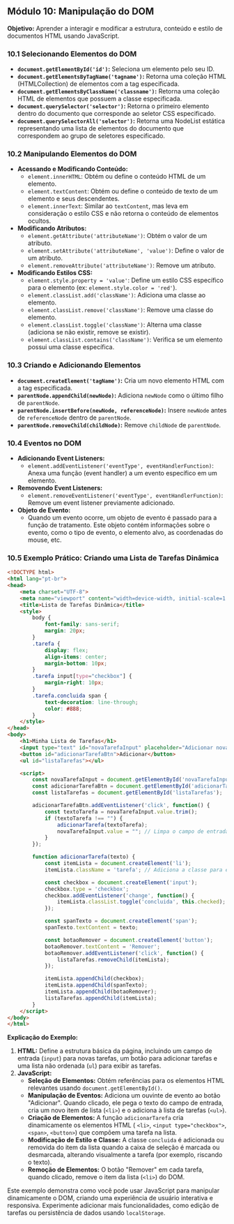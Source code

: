 ## Módulo 10: Manipulação do DOM

**Objetivo:** Aprender a interagir e modificar a estrutura, conteúdo e estilo de documentos HTML usando JavaScript.

### 10.1 Selecionando Elementos do DOM

*   **`document.getElementById('id')`:** Seleciona um elemento pelo seu ID.
*   **`document.getElementsByTagName('tagname')`:** Retorna uma coleção HTML (HTMLCollection) de elementos com a tag especificada.
*   **`document.getElementsByClassName('classname')`:** Retorna uma coleção HTML de elementos que possuem a classe especificada.
*   **`document.querySelector('selector')`:** Retorna o primeiro elemento dentro do documento que corresponde ao seletor CSS especificado.
*   **`document.querySelectorAll('selector')`:** Retorna uma NodeList estática representando uma lista de elementos do documento que correspondem ao grupo de seletores especificado.

### 10.2 Manipulando Elementos do DOM

*   **Acessando e Modificando Conteúdo:**
    *   `element.innerHTML`: Obtém ou define o conteúdo HTML de um elemento.
    *   `element.textContent`: Obtém ou define o conteúdo de texto de um elemento e seus descendentes.
    *   `element.innerText`: Similar ao `textContent`, mas leva em consideração o estilo CSS e não retorna o conteúdo de elementos ocultos.
*   **Modificando Atributos:**
    *   `element.getAttribute('attributeName')`: Obtém o valor de um atributo.
    *   `element.setAttribute('attributeName', 'value')`: Define o valor de um atributo.
    *   `element.removeAttribute('attributeName')`: Remove um atributo.
*   **Modificando Estilos CSS:**
    *   `element.style.property = 'value'`: Define um estilo CSS específico para o elemento (ex: `element.style.color = 'red'`).
    *   `element.classList.add('className')`: Adiciona uma classe ao elemento.
    *   `element.classList.remove('className')`: Remove uma classe do elemento.
    *   `element.classList.toggle('className')`: Alterna uma classe (adiciona se não existir, remove se existir).
    *   `element.classList.contains('className')`: Verifica se um elemento possui uma classe específica.

### 10.3 Criando e Adicionando Elementos

*   **`document.createElement('tagName')`:** Cria um novo elemento HTML com a tag especificada.
*   **`parentNode.appendChild(newNode)`:** Adiciona `newNode` como o último filho de `parentNode`.
*   **`parentNode.insertBefore(newNode, referenceNode)`:** Insere `newNode` antes de `referenceNode` dentro de `parentNode`.
*   **`parentNode.removeChild(childNode)`:** Remove `childNode` de `parentNode`.

### 10.4 Eventos no DOM

*   **Adicionando Event Listeners:**
    *   `element.addEventListener('eventType', eventHandlerFunction)`: Anexa uma função (event handler) a um evento específico em um elemento.
*   **Removendo Event Listeners:**
    *   `element.removeEventListener('eventType', eventHandlerFunction)`: Remove um event listener previamente adicionado.
*   **Objeto de Evento:**
    *   Quando um evento ocorre, um objeto de evento é passado para a função de tratamento. Este objeto contém informações sobre o evento, como o tipo de evento, o elemento alvo, as coordenadas do mouse, etc.

### 10.5 Exemplo Prático: Criando uma Lista de Tarefas Dinâmica

```html
<!DOCTYPE html>
<html lang="pt-br">
<head>
    <meta charset="UTF-8">
    <meta name="viewport" content="width=device-width, initial-scale=1.0">
    <title>Lista de Tarefas Dinâmica</title>
    <style>
        body {
            font-family: sans-serif;
            margin: 20px;
        }
        .tarefa {
            display: flex;
            align-items: center;
            margin-bottom: 10px;
        }
        .tarefa input[type="checkbox"] {
            margin-right: 10px;
        }
        .tarefa.concluida span {
            text-decoration: line-through;
            color: #888;
        }
    </style>
</head>
<body>
    <h1>Minha Lista de Tarefas</h1>
    <input type="text" id="novaTarefaInput" placeholder="Adicionar nova tarefa">
    <button id="adicionarTarefaBtn">Adicionar</button>
    <ul id="listaTarefas"></ul>

    <script>
        const novaTarefaInput = document.getElementById('novaTarefaInput');
        const adicionarTarefaBtn = document.getElementById('adicionarTarefaBtn');
        const listaTarefas = document.getElementById('listaTarefas');

        adicionarTarefaBtn.addEventListener('click', function() {
            const textoTarefa = novaTarefaInput.value.trim();
            if (textoTarefa !== "") {
                adicionarTarefa(textoTarefa);
                novaTarefaInput.value = ""; // Limpa o campo de entrada
            }
        });

        function adicionarTarefa(texto) {
            const itemLista = document.createElement('li');
            itemLista.className = 'tarefa'; // Adiciona a classe para estilização

            const checkbox = document.createElement('input');
            checkbox.type = 'checkbox';
            checkbox.addEventListener('change', function() {
                itemLista.classList.toggle('concluida', this.checked);
            });

            const spanTexto = document.createElement('span');
            spanTexto.textContent = texto;

            const botaoRemover = document.createElement('button');
            botaoRemover.textContent = 'Remover';
            botaoRemover.addEventListener('click', function() {
                listaTarefas.removeChild(itemLista);
            });

            itemLista.appendChild(checkbox);
            itemLista.appendChild(spanTexto);
            itemLista.appendChild(botaoRemover);
            listaTarefas.appendChild(itemLista);
        }
    </script>
</body>
</html>
```

**Explicação do Exemplo:**

1.  **HTML:** Define a estrutura básica da página, incluindo um campo de entrada (`input`) para novas tarefas, um botão para adicionar tarefas e uma lista não ordenada (`ul`) para exibir as tarefas.
2.  **JavaScript:**
    *   **Seleção de Elementos:** Obtém referências para os elementos HTML relevantes usando `document.getElementById()`.
    *   **Manipulação de Eventos:** Adiciona um ouvinte de evento ao botão "Adicionar". Quando clicado, ele pega o texto do campo de entrada, cria um novo item de lista (`<li>`) e o adiciona à lista de tarefas (`<ul>`).
    *   **Criação de Elementos:** A função `adicionarTarefa` cria dinamicamente os elementos HTML ( `<li>`, `<input type="checkbox">`, `<span>`, `<button>`) que compõem uma tarefa na lista.
    *   **Modificação de Estilo e Classe:** A classe `concluida` é adicionada ou removida do item da lista quando a caixa de seleção é marcada ou desmarcada, alterando visualmente a tarefa (por exemplo, riscando o texto).
    *   **Remoção de Elementos:** O botão "Remover" em cada tarefa, quando clicado, remove o item da lista (`<li>`) do DOM.

Este exemplo demonstra como você pode usar JavaScript para manipular dinamicamente o DOM, criando uma experiência de usuário interativa e responsiva. Experimente adicionar mais funcionalidades, como edição de tarefas ou persistência de dados usando `localStorage`.
